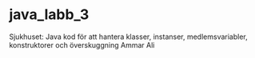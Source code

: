 # java_labb_3
Sjukhuset: Java kod för att hantera klasser, instanser, medlemsvariabler, konstruktorer och överskuggning
Ammar Ali
